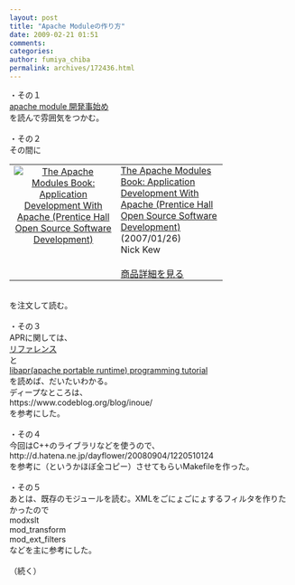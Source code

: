 ```yaml
---
layout: post
title: "Apache Moduleの作り方"
date: 2009-02-21 01:51
comments: 
categories: 
author: fumiya_chiba
permalink: archives/172436.html
---
```


・その１<br>
<a href="http://dsas.blog.klab.org/archives/50574774.html" target="_blank" title="apache module 開発事始め">apache module 開発事始め</a><br>
を読んで雰囲気をつかむ。<br>
<br>
・その２<br>
その間に<br>
<table style="width:75%;border:0;" border="0"><tr><td style="border:none;" valign="top" align="center"><a href="http://www.amazon.co.jp/exec/obidos/ASIN/0132409674/fc2blog06-22/ref=nosim/" target="_blank"><img src="http://ecx.images-amazon.com/images/I/51sQph2MYyL._SL75_.jpg" alt="The Apache Modules Book: Application Development With Apache (Prentice Hall Open Source Software Development)" border="0"></a></td><td style="padding:0 0.4em;border:0;" valign="top"><a href="http://blog.fc2.com/goods/0132409674/fc2blog06-22" target="_blank">The Apache Modules Book: Application Development With Apache (Prentice Hall Open Source Software Development)</a><br />(2007/01/26)<br />Nick Kew<br /><br /><a href="http://www.amazon.co.jp/exec/obidos/ASIN/0132409674/fc2blog06-22/ref=nosim/" target="_blank">商品詳細を見る</a></td></tr></table><br>
を注文して読む。<br>
<br>
・その３<br>
APRに関しては、<br>
<a href="http://apr.apache.org/docs/apr/0.9/group__APR.html" target="_blank" title="リファレンス">リファレンス</a><br>
と<br>
<a href="http://dev.ariel-networks.com/apr/apr-tutorial/html/apr-tutorial.html" target="_blank" title="libapr(apache portable runtime) programming tutorial">libapr(apache portable runtime) programming tutorial</a><br>
を読めば、だいたいわかる。<br>
ディープなところは、<br>
https://www.codeblog.org/blog/inoue/<br>
を参考にした。<br>
<br>
・その４<br>
今回はC++のライブラリなどを使うので、<br>
http://d.hatena.ne.jp/dayflower/20080904/1220510124<br>
を参考に（というかほぼ全コピー）させてもらいMakefileを作った。<br>
<br>
・その５<br>
あとは、既存のモジュールを読む。XMLをごにょごにょするフィルタを作りたかったので<br>
modxslt<br>
mod_transform<br>
mod_ext_filters<br>
などを主に参考にした。<br>
<br>
（続く）<br>


